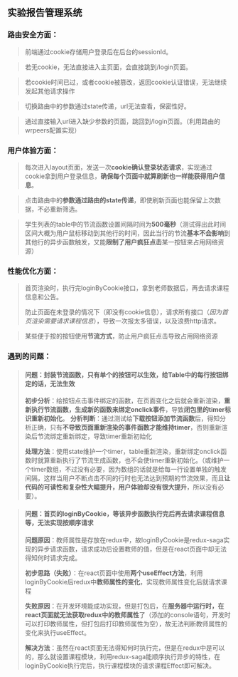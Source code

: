 ## 实验报告管理系统



### 路由安全方面：

> 前端通过cookie存储用户登录后在后台的sessionId。

> 若无cookie，无法直接进入主页面，会直接跳到/login页面。

> 若cookie时间已过，或者cookie被篡改，返回cookie认证错误，无法继续发起其他请求操作

> 切换路由中的参数通过state传递，url无法查看，保密性好。

> 通过直接输入url进入缺少参数的页面，跳回到/login页面。（利用路由的wrpeers配置实现）



### 用户体验方面：

> 每次进入layout页面，发送一次**cookie确认登录状态请求**，实现通过cookie拿到用户登录信息，**确保每个页面中就算刷新也一样能获得用户信息**。

> 点击路由中的**参数通过路由的state传递**，即使刷新页面也能保留上次数据，不必重新筛选。

> 学生列表的table中的节流函数设置间隔时间为**500毫秒**（测试得出此时间区间大概为用户鼠标移动到其他行的时间，因此当行的节流**基本不会影响**到其他行的异步函数触发，又能**限制了用户疯狂点击**某一按钮来占用网络资源）



### 性能优化方面：

> 首页渲染时，执行完loginByCookie接口，拿到老师数据后，再去请求课程信息和公告。
>
> 防止页面在未登录的情况下（即没有cookie信息），请求所有接口（*因为首页渲染需要请求课程信息*），导致一次报太多错误，以及浪费http请求。



> 某些便于按的按钮使用**节流方式**，防止用户疯狂点击导致占用网络资源




### 遇到的问题：

> #### 问题：封装节流函数，只有单个的按钮可以生效，给Table中的每行按钮绑定的话，无法生效
>
> **初步分析**：给按钮点击事件绑定的函数，在页面变化之后就会重新渲染，**重新执行节流函数，生成新的函数来绑定onclick事件**，导致**闭包里的timer标识重新初始化**。
> **分析判断**：通过测试给**下载按钮添加节流函数**后，得知分析正确，只有**不导致页面重新渲染的事件函数才能维持timer**，否则重新渲染后节流绑定重新绑定，导致timer重新初始化
>
> **处理方法**：使用state维护一个timer，table重新渲染，重新绑定onclick函数时就算重新执行了节流生成函数，也不会使timer重新初始化。（或维护一个timer数组，不过没有必要，因为数组的话就是给每一行设置单独的触发间隔，这样当用户不断点击不同的行时也无法达到预期的节流效果，而且**让代码的可读性和复杂性大幅提升，用户体验却没有很大提升**，所以没有必要）。



> #### 问题：首页的loginByCookie，等该异步函数执行完后再去请求课程信息等，无法实现按顺序请求
>
> **问题原因**：教师属性是存放在redux中，故loginByCookie是redux-saga实现的异步请求函数，请求成功后设置教师的值，但是在react页面中却无法得知何时请求完成。
>
> **初步思路（失败）**：在react页面中使用**两个useEffect方法**，利用loginByCookie后redux中**教师属性的变化**，实现教师属性变化后就请求课程
>
> **失败原因**：在开发环境能成功实现，但是打包后，在**服务器中运行时，在react页面就无法获取redux中的教师属性**了（添加的console语句，开发时可以打印教师属性，但打包后打印教师属性为空），故无法判断教师属性的变化来执行useEffect。
>
> **解决方法**：虽然在react页面无法得知何时执行完，但是在redux中是可以的，那么就设置课程模块，利用redux-saga能顺序执行异步的特性，在loginByCookie执行完后，执行课程模块的请求课程Effect即可解决。

